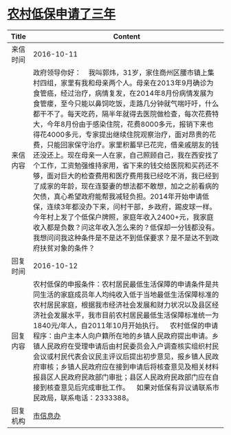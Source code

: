 # <a href="http://www.shangluo.gov.cn/zmhd/ldxxxx.jsp?urltype=leadermail.LeaderMailContentUrl&wbtreeid=1112&leadermailid=3849">农村低保申请了三年</a>
| Title |                                                                                                                                                                                                                                           Content                                                                                                                                                                                                                                            |
|:-----:|----------------------------------------------------------------------------------------------------------------------------------------------------------------------------------------------------------------------------------------------------------------------------------------------------------------------------------------------------------------------------------------------------------------------------------------------------------------------------------------------|
| 来信时间  | 2016-10-11                                                                                                                                                                                                                                                                                                                                                                                                                                                                                   |
| 来信内容  | 政府领导你好：    我叫郭炜，31岁，家住商州区腰市镇上集村四组，家里有我和母亲两个人。母亲在2013年9月确诊为食管癌，经过治疗，病情复发，在2014年8月份病情发展为食管瘘，至今只能以鼻饲吃饭，走路几分钟就气喘吁吁，什么都干不了。每天吃药，隔半年就得去医院做检查，每次花费特大，今年8月份由于感染住院，花费8000多元，报销下来也得花4000多元，专家提出继续住院观察治疗，面对昂贵的花费，只能回家保守治疗。家里积蓄早已花完，借亲戚朋友的钱还没还上。现在母亲一人在家，自己照顾自己，我在西安找了个工作，工资勉强维持家用，省下来的钱交给医院和买药还不够，面对巨大的检查费用和医疗费用我已经吃不消，我已经到了成家的年龄，现在连娶妻的想法都不敢想，加之之前看病的欠债，真心希望政府能帮我减轻负担。2014年开始申请低保，连续3年都没办下来，问村干部，乡政府，踢皮球一样。今年村上发了个低保户牌照，家庭年收入2400+元，我家庭收入都是负数？问这年收入怎么来的？低保却一分钱都没有。我想问问我这种条件是不是达不到低保要求？是不是达不到政府扶贫对象的条件？ |
| 回复时间  | 2016-10-12                                                                                                                                                                                                                                                                                                                                                                                                                                                                                   |
| 回复内容  | 农村低保的申报条件：农村居民最低生活保障的申请条件是共同生活的家庭成员年人均纯收入低于当地最低生活保障标准的农村居民家庭，根据我市经济社会发展和财力状况以及县区经济社会发展水平，我市目前农村居民最低生活保障标准统一为1840元/年人，自2011年10月开始执行。    农村低保的申请程序：由户主本人向户籍所在地的乡镇人民政府提出申请。乡镇人民政府在受理申请后由村民委员会入户调查核实组织村民会议或村民代表会议民主评议后提出初步意见，报乡镇人民政府审核；乡镇人民政府应在接到申请后将核查意见及相关材料报县区人民政府民政部门审批；县区人民政府民政部门应在自接到核查意见后完成审批工作。    如果对低保有异议请联系市民政局，联系电话：2333388。                                                                                                                                                         |
| 回复机构  | <a href="../../categories/agencies/市信息办.md">市信息办</a>                                                                                                                                                                                                                                                                                                                                                                                                                                           |